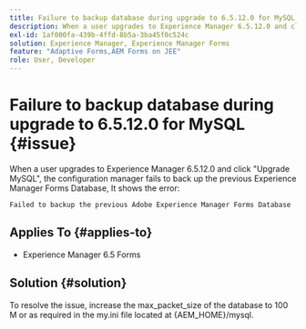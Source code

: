 ```yaml
---
title: Failure to backup database during upgrade to 6.5.12.0 for MySQL.
description: When a user upgrades to Experience Manager 6.5.12.0 and click "Upgrade MySQL", the configuration manager fails to back up the previous Experience Manager Forms Database.
exl-id: 1af000fa-439b-4ffd-8b5a-3ba45f0c524c
solution: Experience Manager, Experience Manager Forms
feature: "Adaptive Forms,AEM Forms on JEE"
role: User, Developer
---
```

# Failure to backup database during upgrade to 6.5.12.0 for MySQL {#issue}

When a user upgrades to Experience Manager 6.5.12.0 and click "Upgrade MySQL", the configuration manager fails to back up the previous Experience Manager Forms Database, It shows the error:

  `Failed to backup the previous Adobe Experience Manager Forms Database`

  
## Applies To {#applies-to}

* Experience Manager 6.5 Forms

## Solution {#solution}

To resolve the issue, increase the max_packet_size of the database to 100 M or as required in the my.ini file located at {AEM_HOME}/mysql.
